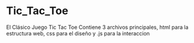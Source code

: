 # Tic_Tac_Toe
El Clásico Juego Tic Tac Toe
Contiene 3 archivos principales, html para la estructura web, css para el diseño y .js para la interaccion
